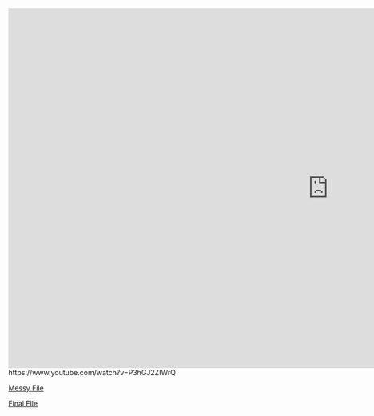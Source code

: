<iframe width="1280" height="720" src="https://www.youtube.com/embed/Z_2j6rpWSDo" title="YouTube video player" frameborder="0" allow="accelerometer; autoplay; clipboard-write; encrypted-media; gyroscope; picture-in-picture" allowfullscreen></iframe>
https://www.youtube.com/watch?v=P3hGJ2ZIWrQ

[Messy File](https://mariavanv.github.io/367Final/Messy.html)

[Final File](https://mariavanv.github.io/367Final/Final.html)
